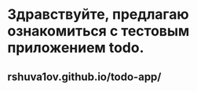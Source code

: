 # Здравствуйте, предлагаю ознакомиться с тестовым приложением todo.

## rshuva1ov.github.io/todo-app/
